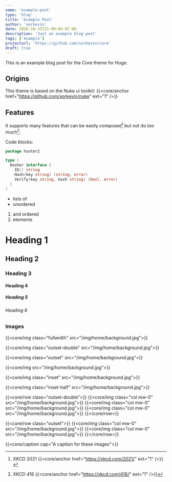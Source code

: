 ```yaml
---
name: 'example-post'
type: 'blog'
title: 'Example Post'
author: 'xorkevin'
date: 2020-10-31T21:00:04-07:00
description: 'Just an example blog post'
tags: ['example']
projecturl: 'https://github.com/xorkevin/core'
draft: true
---
```


This is an example blog post for the Core theme for Hugo.

## Origins

This theme is based on the Nuke ui toolkit: {{<core/anchor
href="https://github.com/xorkevin/nuke" ext="1" />}}

## Features

It supports many features that can be easily composed[^xkcd:software] but not
do too much[^xkcd:autoconfig].

[^xkcd:software]: XKCD 2021 {{<core/anchor href="https://xkcd.com/2021/" ext="1" />}}
[^xkcd:autoconfig]: XKCD 416 {{<core/anchor href="https://xkcd.com/416/" ext="1" />}}

Code blocks:

```go
package hunter2

type (
  Hasher interface {
    ID() string
    Hash(key string) (string, error)
    Verify(key string, hash string) (bool, error)
  }
)
```

- lists of
- unordered

1. and ordered
2. elements

# Heading 1
## Heading 2
### Heading 3
#### Heading 4
##### Heading 5
###### Heading 6

### Images

{{<core/img class="fullwidth" src="/img/home/background.jpg">}}

{{<core/img class="outset-double" src="/img/home/background.jpg">}}

{{<core/img class="outset" src="/img/home/background.jpg">}}

{{<core/img src="/img/home/background.jpg">}}

{{<core/img class="inset" src="/img/home/background.jpg">}}

{{<core/img class="inset-half" src="/img/home/background.jpg">}}

{{<core/row class="outset-double">}}
{{<core/img class="col mw-0" src="/img/home/background.jpg">}}
{{<core/img class="col mw-0" src="/img/home/background.jpg">}}
{{<core/img class="col mw-0" src="/img/home/background.jpg">}}
{{</core/row>}}

{{<core/row class="outset">}}
{{<core/img class="col mw-0" src="/img/home/background.jpg">}}
{{<core/img class="col mw-0" src="/img/home/background.jpg">}}
{{</core/row>}}

{{<core/caption cap="A caption for these images">}}
